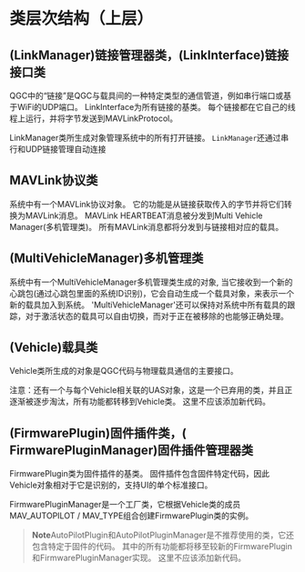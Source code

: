 # 类层次结构（上层）

## (LinkManager)链接管理器类，(LinkInterface)链接接口类

QGC中的“链接”是QGC与载具间的一种特定类型的通信管道，例如串行端口或基于WiFi的UDP端口。 LinkInterface为所有链接的基类。 每个链接都在它自己的线程上运行，并将字节发送到MAVLinkProtocol。

LinkManager类所生成对象管理系统中的所有打开链接。 `LinkManager`还通过串行和UDP链接管理自动连接

## MAVLink协议类

系统中有一个MAVLink协议对象。 它的功能是从链接获取传入的字节并将它们转换为MAVLink消息。 MAVLink HEARTBEAT消息被分发到Multi Vehicle Manager(多机管理类)。 所有MAVLink消息都将分发到与链接相对应的载具。

## (MultiVehicleManager)多机管理类

系统中有一个MultiVehicleManager多机管理类生成的对象, 当它接收到一个新的心跳包(通过心跳包里面的系统ID识别)，它会自动生成一个载具对象，来表示一个新的载具加入到系统。 'MultiVehicleManager'还可以保持对系统中所有载具的跟踪，对于激活状态的载具可以自由切换，而对于正在被移除的也能够正确处理。

## (Vehicle)载具类

Vehicle类所生成的对象是QGC代码与物理载具通信的主要接口。

注意：还有一个与每个Vehicle相关联的UAS对象，这是一个已弃用的类，并且正逐渐被逐步淘汰，所有功能都转移到Vehicle类。 这里不应该添加新代码。

## (FirmwarePlugin)固件插件类，( FirmwarePluginManager)固件插件管理器类

FirmwarePlugin类为固件插件的基类。 固件插件包含固件特定代码，因此Vehicle对象相对于它是识别的，支持UI的单个标准接口。

FirmwarePluginManager是一个工厂类，它根据Vehicle类的成员MAV_AUTOPILOT / MAV_TYPE组合创建FirmwarePlugin类的实例。

> **Note**AutoPilotPlugin和AutoPilotPluginManager是不推荐使用的类，它还包含特定于固件的代码。 其中的所有功能都将移至较新的FirmwarePlugin和FirmwarePluginManager实现。 这里不应该添加新代码。